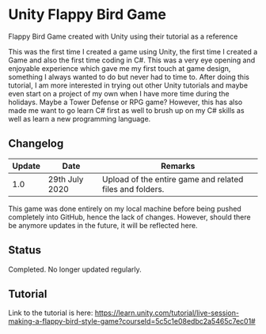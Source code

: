 # Unity Flappy Bird Game
 Flappy Bird Game created with Unity using their tutorial as a reference

This was the first time I created a game using Unity, the first time I created a Game and also the first time coding in C#. This was a very eye opening and enjoyable experience which gave me my first touch at game design, something I always wanted to do but never had to time to. After doing this tutorial, I am more interested in trying out other Unity tutorials and maybe even start on a project of my own when I have more time during the holidays. Maybe a Tower Defense or RPG game? However, this has also made me want to go learn C# first as well to brush up on my C# skills as well as learn a new programming language.

## Changelog
|Update|Date|Remarks|
|---|---|---|
|1.0|29th July 2020|Upload of the entire game and related files and folders.|

This game was done entirely on my local machine before being pushed completely into GitHub, hence the lack of changes. However, should there be anymore updates in the future, it will be reflected here.

## Status
Completed. No longer updated regularly.

## Tutorial
Link to the tutorial is here: https://learn.unity.com/tutorial/live-session-making-a-flappy-bird-style-game?courseId=5c5c1e08edbc2a5465c7ec01#
